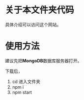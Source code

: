 # 关于本文件夹代码

具体介绍可以访问这个网站。

# 使用方法

建议先把**MongoDB**数据库服务器打开。

下载后，
1. cd 进入文件夹
1. npm i 
1. npm start